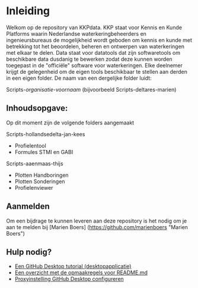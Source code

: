 # Inleiding

Welkom op de repository van KKPdata. KKP staat voor Kennis en Kunde Platforms waarin Nederlandse waterkeringbeheerders en ingenieursbureaus de mogelijkheid 
wordt geboden om kennis en kunde met betrekking tot het beoordelen, beheren en ontwerpen van waterkeringen met elkaar te delen. 
Data staat voor datatools dat zijn softwaretools om beschikbare data dusdanig te bewerken zodat deze kunnen worden toegepast in de "officiële" software voor waterkeringen. 
Elke deelnemer krijgt de gelegenheid om de eigen tools beschikbaar te stellen aan derden in een eigen folder. De naam van een dergelijke folder luidt:

Scripts-_organisatie_-_voornaam_ (bijvoorbeeld Scripts-deltares-marien)


## Inhoudsopgave:

Op dit moment zijn de volgende folders aangemaakt

Scripts-hollandsedelta-jan-kees
* Profielentool
* Formules STMI en GABI
 
Scripts-aaenmaas-thijs
* Plotten Handboringen
* Plotten Sonderingen
* Profielenviewer

## Aanmelden

Om een bijdrage te kunnen leveren aan deze repository is het nodig om je aan te melden bij [Marien Boers] (https://github.com/marienboers "Marien Boers")

## Hulp nodig?

* [Een GitHub Desktop tutorial (desktopapplicatie)](https://help.github.com/desktop/guides/getting-started/)
* [Een overzicht met de opmaakregels voor README.md](https://github.com/adam-p/markdown-here/wiki/Markdown-Cheatsheet)
* [Proxyinstelling GitHub Desktop configureren](https://stackoverflow.com/questions/128035/how-do-i-pull-from-a-git-repository-through-an-http-proxy)